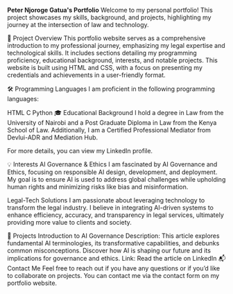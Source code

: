 **Peter Njoroge Gatua's Portfolio**
Welcome to my personal portfolio! This project showcases my skills, background, and projects, highlighting my journey at the intersection of law and technology.

🚀 Project Overview
This portfolio website serves as a comprehensive introduction to my professional journey, emphasizing my legal expertise and technological skills. It includes sections detailing my programming proficiency, educational background, interests, and notable projects. This website is built using HTML and CSS, with a focus on presenting my credentials and achievements in a user-friendly format.

🛠️ Programming Languages
I am proficient in the following programming languages:

HTML
C
Python
🎓 Educational Background
I hold a degree in Law from the University of Nairobi and a Post Graduate Diploma in Law from the Kenya School of Law. Additionally, I am a Certified Professional Mediator from Devlui-ADR and Mediation Hub.

For more details, you can view my LinkedIn profile.

💡 Interests
AI Governance & Ethics
I am fascinated by AI Governance and Ethics, focusing on responsible AI design, development, and deployment. My goal is to ensure AI is used to address global challenges while upholding human rights and minimizing risks like bias and misinformation.

Legal-Tech Solutions
I am passionate about leveraging technology to transform the legal industry. I believe in integrating AI-driven systems to enhance efficiency, accuracy, and transparency in legal services, ultimately providing more value to clients and society.

📁 Projects
Introduction to AI Governance
Description: This article explores fundamental AI terminologies, its transformative capabilities, and debunks common misconceptions. Discover how AI is shaping our future and its implications for governance and ethics.
Link: Read the article on LinkedIn
📬 Contact Me
Feel free to reach out if you have any questions or if you’d like to collaborate on projects. You can contact me via the contact form on my portfolio website.
